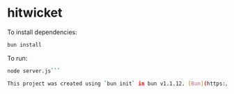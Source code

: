 # hitwicket

To install dependencies:

```bash
bun install
```

To run:

```bash
node server.js```

This project was created using `bun init` in bun v1.1.12. [Bun](https://bun.sh) is a fast all-in-one JavaScript runtime.

